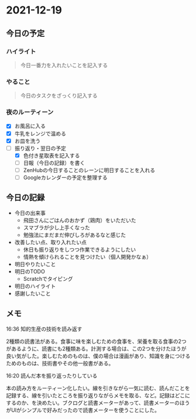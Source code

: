# 2021-12-19

## 今日の予定

### ハイライト

> 今日一番力を入れたいことを記入する

### やること

> 今日のタスクをざっくり記入する

### 夜のルーティーン

- [x] お風呂に入る
- [x] 牛乳をレンジで温める
- [x] お皿を洗う
- [ ] 振り返り・翌日の予定
  - [x] 色付き星取表を記入する
  - [ ] 日報（今日の記録）を書く
  - [ ] ZenHubの今日することのレーンに明日することを入れる
  - [ ] Googleカレンダーの予定を整理する

## 今日の記録

- 今日の出来事
  - 飛田さんにごはんのおかず（鶏肉）をいただいた
  - スマブラが少し上手くなった
  - 勉強法にまだまだ伸びしろがあるなと感じた
- 改善したい点、取り入れたい点
  - 休日も振り返りをしつつ作業できるようにしたい
  - 情熱を傾けられることを見つけたい（個人開発かなぁ）
- 明日やりたいこと
- 明日のTODO
  - Scratchでタイピング
- 明日のハイライト
- 感謝したいこと

## メモ

16:36 知的生産の技術を読み返す

2種類の読書法がある。食事に味を楽しむための食事を、栄養を取る食事の2つがあるように、読書にも2種類ある。計測する場合は、この2つを分けたほうが良い気がした。楽しむためのものは、僕の場合は漫画があり、知識を身につけるためのものは、技術書やその他一般書がある。

16:20 読んだ本を振り返ったりしている

本の読み方をルーティーン化したい。線を引きながら一気に読む、読んだことを記録する、線を引いたところを振り返りながらメモを取る、など。記録はどこにするのか、を決めたい。ブクログと読書メーターがあって、読書メーターのほうがUIがシンプルで好みだったので読書メーターを使うことにした。
